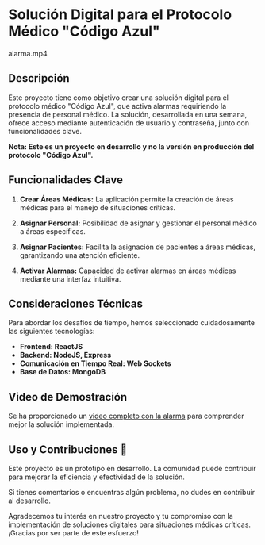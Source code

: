 # Solución Digital para el Protocolo Médico "Código Azul"

alarma.mp4

## Descripción
Este proyecto tiene como objetivo crear una solución digital para el protocolo médico "Código Azul", que activa alarmas requiriendo la presencia de personal médico. La solución, desarrollada en una semana, ofrece acceso mediante autenticación de usuario y contraseña, junto con funcionalidades clave.

**Nota: Este es un proyecto en desarrollo y no la versión en producción del protocolo "Código Azul".**

## Funcionalidades Clave

1. **Crear Áreas Médicas:** La aplicación permite la creación de áreas médicas para el manejo de situaciones críticas.

2. **Asignar Personal:** Posibilidad de asignar y gestionar el personal médico a áreas específicas.

3. **Asignar Pacientes:** Facilita la asignación de pacientes a áreas médicas, garantizando una atención eficiente.

4. **Activar Alarmas:** Capacidad de activar alarmas en áreas médicas mediante una interfaz intuitiva.

## Consideraciones Técnicas

Para abordar los desafíos de tiempo, hemos seleccionado cuidadosamente las siguientes tecnologías:

- **Frontend: ReactJS**
- **Backend: NodeJS, Express**
- **Comunicación en Tiempo Real: Web Sockets**
- **Base de Datos: MongoDB**

## Video de Demostración
Se ha proporcionado un [video completo con la alarma](https://www.youtube.com/watch?v=nyaAW60Vbw8) para comprender mejor la solución implementada.

## Uso y Contribuciones 🚀
Este proyecto es un prototipo en desarrollo. La comunidad puede contribuir para mejorar la eficiencia y efectividad de la solución.

Si tienes comentarios o encuentras algún problema, no dudes en contribuir al desarrollo.

Agradecemos tu interés en nuestro proyecto y tu compromiso con la implementación de soluciones digitales para situaciones médicas críticas. ¡Gracias por ser parte de este esfuerzo!
